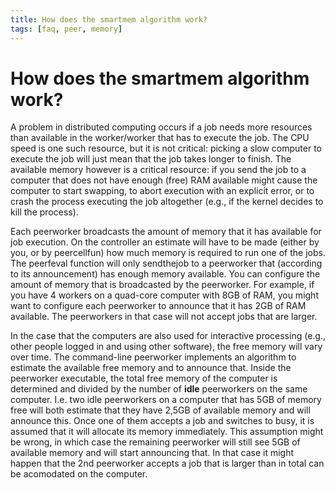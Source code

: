```yaml
---
title: How does the smartmem algorithm work?
tags: [faq, peer, memory]
---
```


# How does the smartmem algorithm work?

A problem in distributed computing occurs if a job needs more resources than available in the worker/worker that has to execute the job. The CPU speed is one such resource, but it is not critical: picking a slow computer to execute the job will just mean that the job takes longer to finish. The available memory however is a critical resource: if you send the job to a computer that does not have enough (free) RAM available might cause the computer to start swapping, to abort execution with an explicit error, or to crash the process executing the job altogether (e.g., if the kernel decides to kill the process).

Each peerworker broadcasts the amount of memory that it has available for job execution. On the controller an estimate will have to be made (either by you, or by peercellfun) how much memory is required to run one of the jobs. The peerfeval function will only sendthejob to a peerworker that (according to its announcement) has enough memory available. You can configure the amount of memory that is broadcasted by the peerworker. For example, if you have 4 workers on a quad-core computer with 8GB of RAM, you might want to configure each peerworker to announce that it has 2GB of RAM available. The peerworkers in that case will not accept jobs that are larger.

In the case that the computers are also used for interactive processing (e.g., other people logged in and using other software), the free memory will vary over time. The command-line peerworker implements an algorithm to estimate the available free memory and to announce that. Inside the peerworker executable, the total free memory of the computer is determined and divided by the number of **idle** peerworkers on the same computer. I.e. two idle peerworkers on a computer that has 5GB of memory free will both estimate that they have 2,5GB of available memory and will announce this. Once one of them accepts a job and switches to busy, it is assumed that it will allocate its memory immediately. This assumption might be wrong, in which case the remaining peerworker will still see 5GB of available memory and will start announcing that. In that case it might happen that the 2nd peerworker accepts a job that is larger than in total can be acomodated on the computer.

